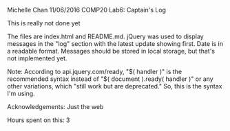 Michelle Chan
11/06/2016
COMP20 
Lab6: Captain's Log

This is really not done yet

The files are index.html and README.md. jQuery was used to display messages
in the "log" section with the latest update showing first. Date is in a 
readable format.
Messages should be stored in local storage, but that's not implemented yet.

Note: According to api.jquery.com/ready, "$( handler )" is the recommended
syntax instead of "$( document ).ready( handler )" or any other variations,
which "still work but are deprecated." So, this is the syntax I'm using.

Acknowledgements: Just the web

Hours spent on this: 3
